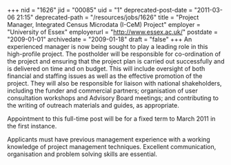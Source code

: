 +++
nid = "1626"
jid = "00085"
uid = "1"
deprecated-post-date = "2011-03-06 21:15"
deprecated-path = "/resources/jobs/1626"
title = "Project Manager, Integrated Census Microdata (I-CeM) Project"
employer = "University of Essex"
employerurl = "http://www.essex.ac.uk/"
postdate = "2009-01-01"
archivedate = "2009-01-18"
draft = "false"
+++
An experienced manager is now being sought to play a leading role in
this high-profile project. The postholder will be responsible for
co-ordination of the project and ensuring that the project plan is
carried out successfully and is delivered on time and on budget. This
will include oversight of both financial and staffing issues as well as
the effective promotion of the project. They will also be responsible
for liaison with national shakeholders, including the funder and
commercial partners; organisation of user consultation workshops and
Advisory Board meetings; and contributing to the writing of outreach
materials and guides, as appropriate.

Appointment to this full-time post will be for a fixed term to March
2011 in the first instance.
  
Applicants must have previous management experience with a working
knowledge of project management techniques. Excellent communication,
organisation and problem solving skills are essential.
